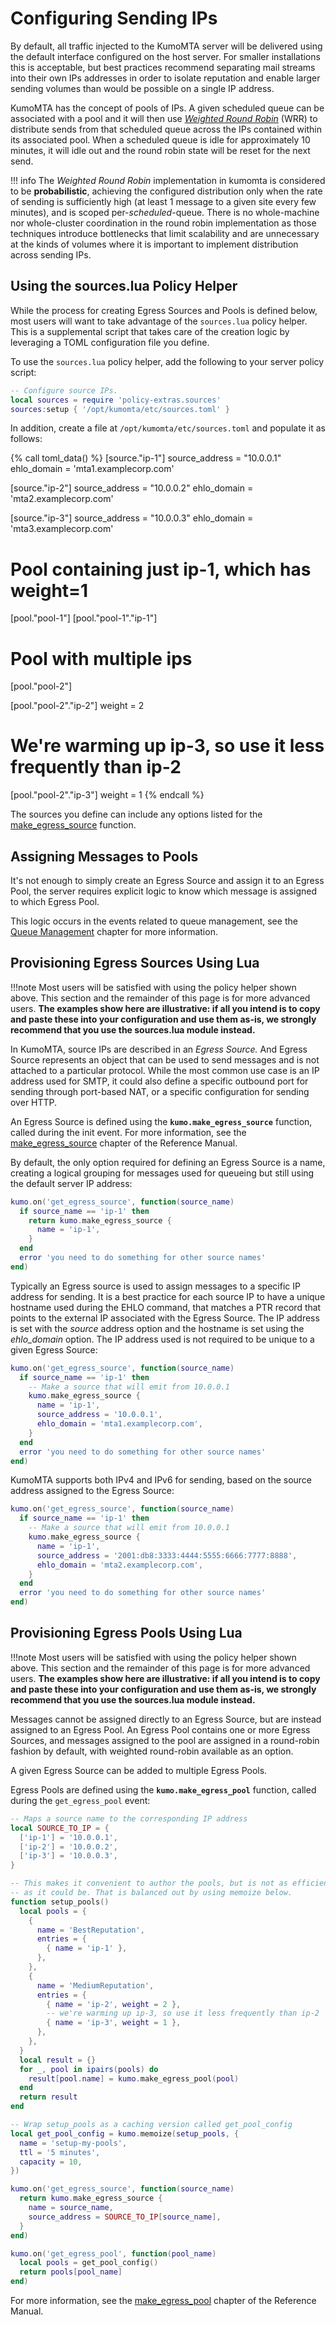 # Configuring Sending IPs

By default, all traffic injected to the KumoMTA server will be delivered using
the default interface configured on the host server. For smaller installations
this is acceptable, but best practices recommend separating mail streams into
their own IPs addresses in order to isolate reputation and enable larger
sending volumes than would be possible on a single IP address.

KumoMTA has the concept of pools of IPs. A given scheduled queue can be
associated with a pool and it will then use *[Weighted Round
Robin](http://kb.linuxvirtualserver.org/wiki/Weighted_Round-Robin_Scheduling)*
(WRR) to distribute sends from that scheduled queue across the IPs contained
within its associated pool.  When a scheduled queue is idle for approximately
10 minutes, it will idle out and the round robin state will be reset for the
next send.

!!! info
    The *Weighted Round Robin* implementation in kumomta is considered to be
    **probabilistic**, achieving the configured distribution only when the rate
    of sending is sufficiently high (at least 1 message to a given site every
    few minutes), and is scoped per-*scheduled*-queue. There is no whole-machine
    nor whole-cluster coordination in the round robin implementation as those
    techniques introduce bottlenecks that limit scalability and are unnecessary
    at the kinds of volumes where it is important to implement distribution
    across sending IPs.

## Using the sources.lua Policy Helper

While the process for creating Egress Sources and Pools is defined below, most
users will want to take advantage of the `sources.lua` policy helper. This is a
supplemental script that takes care of the creation logic by leveraging a TOML
configuration file you define.

To use the `sources.lua` policy helper, add the following to your server policy
script:

```lua
-- Configure source IPs.
local sources = require 'policy-extras.sources'
sources:setup { '/opt/kumomta/etc/sources.toml' }
```

In addition, create a file at `/opt/kumomta/etc/sources.toml` and populate it
as follows:

{% call toml_data() %}
[source."ip-1"]
source_address = "10.0.0.1"
ehlo_domain = 'mta1.examplecorp.com'

[source."ip-2"]
source_address = "10.0.0.2"
ehlo_domain = 'mta2.examplecorp.com'

[source."ip-3"]
source_address = "10.0.0.3"
ehlo_domain = 'mta3.examplecorp.com'

# Pool containing just ip-1, which has weight=1
[pool."pool-1"]
[pool."pool-1"."ip-1"]

# Pool with multiple ips
[pool."pool-2"]

[pool."pool-2"."ip-2"]
weight = 2

# We're warming up ip-3, so use it less frequently than ip-2
[pool."pool-2"."ip-3"]
weight = 1
{% endcall %}

The sources you define can include any options listed for the [make_egress_source](../../reference/kumo/make_egress_source/index.md) function.

## Assigning Messages to Pools

It's not enough to simply create an Egress Source and assign it to an Egress
Pool, the server requires explicit logic to know which message is assigned to
which Egress Pool.

This logic occurs in the events related to queue management, see the [Queue
Management](queuemanagement.md#configuring-egress-pool-assignment-using-lua) chapter
for more information.

## Provisioning Egress Sources Using Lua

!!!note
    Most users will be satisfied with using the policy helper shown above.
    This section and the remainder of this page is for more advanced users.
    **The examples show here are illustrative: if all you intend is to copy
    and paste these into your configuration and use them as-is, we strongly
    recommend that you use the sources.lua module instead.**

In KumoMTA, source IPs are described in an *Egress Source.* And Egress Source
represents an object that can be used to send messages and is not attached to a
particular protocol. While the most common use case is an IP address used for
SMTP, it could also define a specific outbound port for sending through
port-based NAT, or a specific configuration for sending over HTTP.

An Egress Source is defined using the **`kumo.make_egress_source`** function,
called during the init event. For more information, see the
[make_egress_source](../../reference/kumo/make_egress_source/index.md) chapter of the
Reference Manual.

By default, the only option required for defining an Egress Source is a name,
creating a logical grouping for messages used for queueing but still using the
default server IP address:

```lua
kumo.on('get_egress_source', function(source_name)
  if source_name == 'ip-1' then
    return kumo.make_egress_source {
      name = 'ip-1',
    }
  end
  error 'you need to do something for other source names'
end)
```

Typically an Egress source is used to assign messages to a specific IP address
for sending. It is a best practice for each source IP to have a unique hostname
used during the EHLO command, that matches a PTR record that points to the
external IP associated with the Egress Source. The IP address is set with
the *source* address option and the hostname is set using the *ehlo_domain*
option. The IP address used is not required to be unique to a given Egress
Source:

```lua
kumo.on('get_egress_source', function(source_name)
  if source_name == 'ip-1' then
    -- Make a source that will emit from 10.0.0.1
    kumo.make_egress_source {
      name = 'ip-1',
      source_address = '10.0.0.1',
      ehlo_domain = 'mta1.examplecorp.com',
    }
  end
  error 'you need to do something for other source names'
end)
```

KumoMTA supports both IPv4 and IPv6 for sending, based on the source address
assigned to the Egress Source:

```lua
kumo.on('get_egress_source', function(source_name)
  if source_name == 'ip-1' then
    -- Make a source that will emit from 10.0.0.1
    kumo.make_egress_source {
      name = 'ip-1',
      source_address = '2001:db8:3333:4444:5555:6666:7777:8888',
      ehlo_domain = 'mta2.examplecorp.com',
    }
  end
  error 'you need to do something for other source names'
end)
```

## Provisioning Egress Pools Using Lua

!!!note
    Most users will be satisfied with using the policy helper shown above.
    This section and the remainder of this page is for more advanced users.
    **The examples show here are illustrative: if all you intend is to copy
    and paste these into your configuration and use them as-is, we strongly
    recommend that you use the sources.lua module instead.**

Messages cannot be assigned directly to an Egress Source, but are instead
assigned to an Egress Pool. An Egress Pool contains one or more Egress Sources,
and messages assigned to the pool are assigned in a round-robin fashion by
default, with weighted round-robin available as an option.

A given Egress Source can be added to multiple Egress Pools.

Egress Pools are defined using the **`kumo.make_egress_pool`** function, called
during the `get_egress_pool` event:

```lua
-- Maps a source name to the corresponding IP address
local SOURCE_TO_IP = {
  ['ip-1'] = '10.0.0.1',
  ['ip-2'] = '10.0.0.2',
  ['ip-3'] = '10.0.0.3',
}

-- This makes it convenient to author the pools, but is not as efficient
-- as it could be. That is balanced out by using memoize below.
function setup_pools()
  local pools = {
    {
      name = 'BestReputation',
      entries = {
        { name = 'ip-1' },
      },
    },
    {
      name = 'MediumReputation',
      entries = {
        { name = 'ip-2', weight = 2 },
        -- we're warming up ip-3, so use it less frequently than ip-2
        { name = 'ip-3', weight = 1 },
      },
    },
  }
  local result = {}
  for _, pool in ipairs(pools) do
    result[pool.name] = kumo.make_egress_pool(pool)
  end
  return result
end

-- Wrap setup_pools as a caching version called get_pool_config
local get_pool_config = kumo.memoize(setup_pools, {
  name = 'setup-my-pools',
  ttl = '5 minutes',
  capacity = 10,
})

kumo.on('get_egress_source', function(source_name)
  return kumo.make_egress_source {
    name = source_name,
    source_address = SOURCE_TO_IP[source_name],
  }
end)

kumo.on('get_egress_pool', function(pool_name)
  local pools = get_pool_config()
  return pools[pool_name]
end)
```

For more information, see the
[make_egress_pool](../../reference/kumo/make_egress_pool/index.md) chapter of the
Reference Manual.


